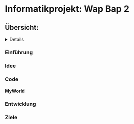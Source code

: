 # Informatikprojekt: Wap Bap 2

## Übersicht:
<details>
  
 #### - [Einführung](#einführung)
 #### - [Idee](#idee)
 #### - [Code](#code)
 #### - [MyWorld](#myworld)
 #### - 
 #### - [Entwicklung](#entwicklung)
 #### - [Ziele](#ziele)
  
  </details>

### Einführung <a name="einführung"></a>
### Idee
### Code
#### MyWorld
####
### Entwicklung
### Ziele
### 
